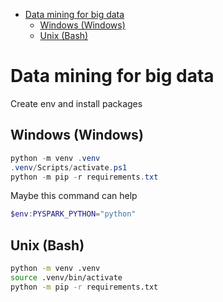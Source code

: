 - [Data mining for big data](#data-mining-for-big-data)
  - [Windows (Windows)](#windows-windows)
  - [Unix (Bash)](#unix-bash)

# Data mining for big data

Create env and install packages

## Windows (Windows)

```powershell
python -m venv .venv
.venv/Scripts/activate.ps1
python -m pip -r requirements.txt
```

Maybe this command can help


```powershell
$env:PYSPARK_PYTHON="python"
```


## Unix (Bash)

```bash
python -m venv .venv
source .venv/bin/activate
python -m pip -r requirements.txt
```

